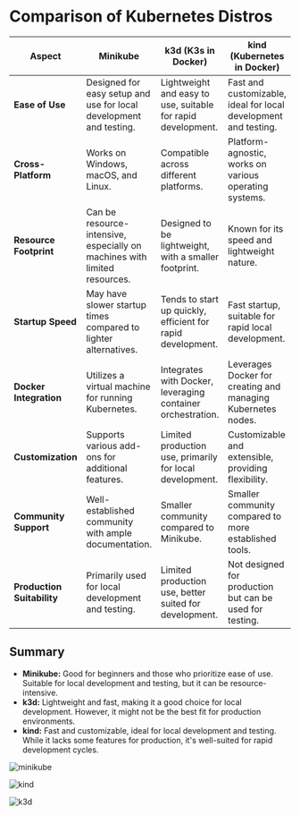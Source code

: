 # Comparison of Kubernetes Distros





| **Aspect**                   | **Minikube**                                                               | **k3d (K3s in Docker)**                                     | **kind (Kubernetes in Docker)**                             |
|------------------------------|---------------------------------------------------------------------------|-------------------------------------------------------------|------------------------------------------------------------|
| **Ease of Use**               | Designed for easy setup and use for local development and testing.        | Lightweight and easy to use, suitable for rapid development. | Fast and customizable, ideal for local development and testing. |
| **Cross-Platform**            | Works on Windows, macOS, and Linux.                                      | Compatible across different platforms.                        | Platform-agnostic, works on various operating systems.      |
| **Resource Footprint**        | Can be resource-intensive, especially on machines with limited resources. | Designed to be lightweight, with a smaller footprint.         | Known for its speed and lightweight nature.                 |
| **Startup Speed**             | May have slower startup times compared to lighter alternatives.          | Tends to start up quickly, efficient for rapid development.   | Fast startup, suitable for rapid local development.         |
| **Docker Integration**        | Utilizes a virtual machine for running Kubernetes.                        | Integrates with Docker, leveraging container orchestration.  | Leverages Docker for creating and managing Kubernetes nodes. |
| **Customization**             | Supports various add-ons for additional features.                        | Limited production use, primarily for local development.     | Customizable and extensible, providing flexibility.         |
| **Community Support**         | Well-established community with ample documentation.                      | Smaller community compared to Minikube.                      | Smaller community compared to more established tools.      |
| **Production Suitability**    | Primarily used for local development and testing.                        | Limited production use, better suited for development.        | Not designed for production but can be used for testing.    |

## Summary

- **Minikube:** Good for beginners and those who prioritize ease of use. Suitable for local development and testing, but it can be resource-intensive.
- **k3d:** Lightweight and fast, making it a good choice for local development. However, it might not be the best fit for production environments.
- **kind:** Fast and customizable, ideal for local development and testing. While it lacks some features for production, it's well-suited for rapid development cycles.


![minikube](https://github.com/bergshrund/AsciiArtify/assets/17909431/0bcb7be0-41df-4800-a958-13d85b9e0e72)

![kind](https://github.com/bergshrund/AsciiArtify/assets/17909431/ea3e4a67-6dff-49de-b74c-a08be304e0d6)

![k3d](https://github.com/bergshrund/AsciiArtify/assets/17909431/a43fd9bf-c6e7-4d49-aa29-2f354e0e6096)

